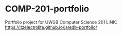 # COMP-201-portfolio
Portfolio project for UWGB Computer Science 201
LINK: https://itzelectrolite.github.io/jaredb-portfolio/
